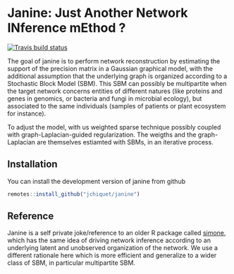 
<!-- README.md is generated from README.Rmd. Please edit that file -->

# Janine: Just Another Network INference mEthod ?

[![Travis build
status](https://travis-ci.org/jchiquet/janine.svg?branch=master)](https://travis-ci.org/jchiquet/janine)

The goal of janine is to perform network reconstruction by estimating
the support of the precision matrix in a Gaussian graphical model, with
the additional assumption that the underlying graph is organized
according to a Stochastic Block Model (SBM). This SBM can possibly be
multipartite when the target network concerns entities of different
natures (like proteins and genes in genomics, or bacteria and fungi in
microbial ecology), but associated to the same individuals (samples of
patients or plant ecosystem for instance).

To adjust the model, with us weighted sparse technique possibly coupled
with graph-Laplacian-guided regularization. The weigths and the
graph-Laplacian are themselves estiamted with SBMs, in an iterative
process.

## Installation

You can install the development version of janine from github

``` r
remotes::install_github("jchiquet/janine")
```

## Reference

Janine is a self private joke/reference to an older R package called
[simone](https://cran.r-project.org/package=simone), which has the same
idea of driving network inference according to an underlying latent and
unobserved organization of the network. We use a different rationale
here which is more efficient and generalize to a wider class of SBM, in
particular multipartite SBM.
